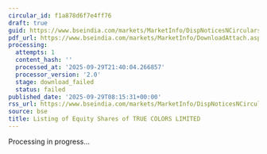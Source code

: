 ```yaml
---
circular_id: f1a878d6f7e4ff76
draft: true
guid: https://www.bseindia.com/markets/MarketInfo/DispNoticesNCirculars.aspx?Noticeid={CA558C48-E928-4934-A29C-625559CE3A9B}&noticeno=20250929-11&dt=09/29/2025&icount=11&totcount=87&flag=0
pdf_url: https://www.bseindia.com/markets/MarketInfo/DownloadAttach.aspx?id=20250929-11&attachedId=
processing:
  attempts: 1
  content_hash: ''
  processed_at: '2025-09-29T21:40:04.266857'
  processor_version: '2.0'
  stage: download_failed
  status: failed
published_date: '2025-09-29T08:15:31+00:00'
rss_url: https://www.bseindia.com/markets/MarketInfo/DispNoticesNCirculars.aspx?Noticeid={CA558C48-E928-4934-A29C-625559CE3A9B}&noticeno=20250929-11&dt=09/29/2025&icount=11&totcount=87&flag=0
source: bse
title: Listing of Equity Shares of TRUE COLORS LIMITED
---
```


Processing in progress...